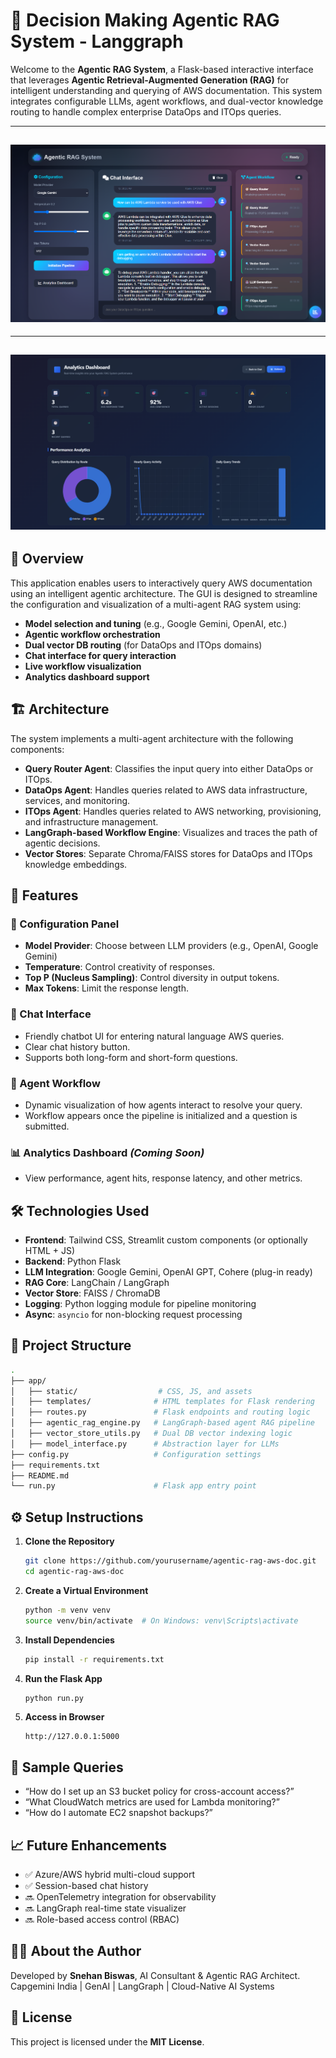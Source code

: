 
# 🧠 Decision Making Agentic RAG System - Langgraph

Welcome to the **Agentic RAG System**, a Flask-based interactive interface that leverages **Agentic Retrieval-Augmented Generation (RAG)** for intelligent understanding and querying of AWS documentation. This system integrates configurable LLMs, agent workflows, and dual-vector knowledge routing to handle complex enterprise DataOps and ITOps queries.

---
![Agentic RAG UI Home](./assets/interface.png)
---

---
![Agentic RAG UI Analytics](./assets/analytics.png)
---

## 🚀 Overview

This application enables users to interactively query AWS documentation using an intelligent agentic architecture. The GUI is designed to streamline the configuration and visualization of a multi-agent RAG system using:

- **Model selection and tuning** (e.g., Google Gemini, OpenAI, etc.)
- **Agentic workflow orchestration**
- **Dual vector DB routing** (for DataOps and ITOps domains)
- **Chat interface for query interaction**
- **Live workflow visualization**
- **Analytics dashboard support**

## 🏗️ Architecture

The system implements a multi-agent architecture with the following components:

- **Query Router Agent**: Classifies the input query into either DataOps or ITOps.
- **DataOps Agent**: Handles queries related to AWS data infrastructure, services, and monitoring.
- **ITOps Agent**: Handles queries related to AWS networking, provisioning, and infrastructure management.
- **LangGraph-based Workflow Engine**: Visualizes and traces the path of agentic decisions.
- **Vector Stores**: Separate Chroma/FAISS stores for DataOps and ITOps knowledge embeddings.

## 🧩 Features

### 🔧 Configuration Panel

- **Model Provider**: Choose between LLM providers (e.g., OpenAI, Google Gemini)
- **Temperature**: Control creativity of responses.
- **Top P (Nucleus Sampling)**: Control diversity in output tokens.
- **Max Tokens**: Limit the response length.

### 💬 Chat Interface

- Friendly chatbot UI for entering natural language AWS queries.
- Clear chat history button.
- Supports both long-form and short-form questions.

### 🧠 Agent Workflow

- Dynamic visualization of how agents interact to resolve your query.
- Workflow appears once the pipeline is initialized and a question is submitted.

### 📊 Analytics Dashboard *(Coming Soon)*

- View performance, agent hits, response latency, and other metrics.

## 🛠️ Technologies Used

- **Frontend**: Tailwind CSS, Streamlit custom components (or optionally HTML + JS)
- **Backend**: Python Flask
- **LLM Integration**: Google Gemini, OpenAI GPT, Cohere (plug-in ready)
- **RAG Core**: LangChain / LangGraph
- **Vector Store**: FAISS / ChromaDB
- **Logging**: Python logging module for pipeline monitoring
- **Async**: `asyncio` for non-blocking request processing

## 📁 Project Structure

```bash
.
├── app/
│   ├── static/                  # CSS, JS, and assets
│   ├── templates/              # HTML templates for Flask rendering
│   ├── routes.py               # Flask endpoints and routing logic
│   ├── agentic_rag_engine.py   # LangGraph-based agent RAG pipeline
│   ├── vector_store_utils.py   # Dual DB vector indexing logic
│   ├── model_interface.py      # Abstraction layer for LLMs
├── config.py                   # Configuration settings
├── requirements.txt
├── README.md
└── run.py                      # Flask app entry point
```

## ⚙️ Setup Instructions

1. **Clone the Repository**
   ```bash
   git clone https://github.com/yourusername/agentic-rag-aws-doc.git
   cd agentic-rag-aws-doc
   ```

2. **Create a Virtual Environment**
   ```bash
   python -m venv venv
   source venv/bin/activate  # On Windows: venv\Scripts\activate
   ```

3. **Install Dependencies**
   ```bash
   pip install -r requirements.txt
   ```

4. **Run the Flask App**
   ```bash
   python run.py
   ```

5. **Access in Browser**
   ```
   http://127.0.0.1:5000
   ```

## 🧪 Sample Queries

- “How do I set up an S3 bucket policy for cross-account access?”
- “What CloudWatch metrics are used for Lambda monitoring?”
- “How do I automate EC2 snapshot backups?”

## 📈 Future Enhancements

- ✅ Azure/AWS hybrid multi-cloud support
- ✅ Session-based chat history
- 🔜 OpenTelemetry integration for observability
- 🔜 LangGraph real-time state visualizer
- 🔜 Role-based access control (RBAC)

## 🙋‍♂️ About the Author

Developed by **Snehan Biswas**, AI Consultant & Agentic RAG Architect.  
Capgemini India | GenAI | LangGraph | Cloud-Native AI Systems

## 📄 License

This project is licensed under the **MIT License**.
